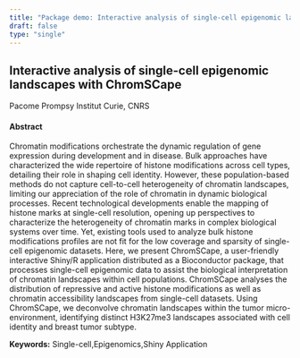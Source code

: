 ```yaml
---
title: "Package demo: Interactive analysis of single-cell epigenomic landscapes with ChromSCape"
draft: false
type: "single"
---
```


## Interactive analysis of single-cell epigenomic landscapes with ChromSCape
Pacome Prompsy
Institut Curie, CNRS
#### Abstract

Chromatin modifications orchestrate the dynamic regulation of gene expression during development and in disease. Bulk approaches have characterized the wide repertoire of histone modifications across cell types, detailing their role in shaping cell identity. However, these population-based methods do not capture cell-to-cell heterogeneity of chromatin landscapes, limiting our appreciation of the role of chromatin in dynamic biological processes. Recent technological developments enable the mapping of histone marks at single-cell resolution, opening up perspectives to characterize the heterogeneity of chromatin marks in complex biological systems over time. Yet, existing tools used to analyze bulk histone modifications profiles are not fit for the low coverage and sparsity of single-cell epigenomic datasets. Here, we present ChromSCape, a user-friendly interactive Shiny/R application distributed as a Bioconductor package, that processes single-cell epigenomic data to assist the biological interpretation of chromatin landscapes within cell populations. ChromSCape analyses the distribution of repressive and active histone modifications as well as chromatin accessibility landscapes from single-cell datasets. Using ChromSCape, we deconvolve chromatin landscapes within the tumor micro-environment, identifying distinct H3K27me3 landscapes associated with cell identity and breast tumor subtype.

**Keywords:** Single-cell,Epigenomics,Shiny Application
